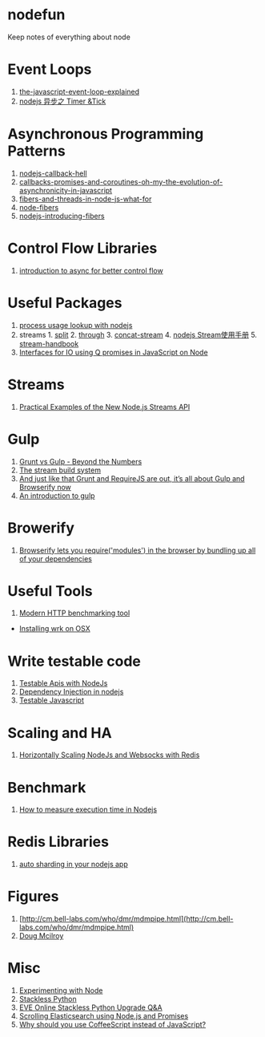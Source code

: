 nodefun
=======

Keep notes of everything about node 

Event Loops
=======
1. [the-javascript-event-loop-explained](http://blog.carbonfive.com/2013/10/27/the-javascript-event-loop-explained/)
2. [nodejs 异步之 Timer &Tick](http://cnodejs.org/topic/4f16442ccae1f4aa2700109b)

Asynchronous Programming Patterns
=======
1. [nodejs-callback-hell](http://www.infoq.com/cn/articles/nodejs-callback-hell)
2. [callbacks-promises-and-coroutines-oh-my-the-evolution-of-asynchronicity-in-javascript](http://www.slideshare.net/domenicdenicola/callbacks-promises-and-coroutines-oh-my-the-evolution-of-asynchronicity-in-javascript)
3. [fibers-and-threads-in-node-js-what-for](http://bjouhier.wordpress.com/2012/03/11/fibers-and-threads-in-node-js-what-for/)
4. [node-fibers](https://github.com/laverdet/node-fibers)
5. [nodejs-introducing-fibers](https://www.eventedmind.com/feed/nodejs-introducing-fibers)

Control Flow Libraries
=======
1. [introduction to async for better control flow](http://www.sebastianseilund.com/nodejs-async-in-practice)

Useful Packages
=======
1. [process usage lookup with nodejs](https://github.com/arunoda/node-usage)
  1. streams
    1. [split](https://www.npmjs.org/package/split)
    2. [through](https://www.npmjs.org/package/through)
    3. [concat-stream](https://www.npmjs.org/package/concat-stream)
    4. [nodejs Stream使用手册](http://my.oschina.net/sundq/blog/192276#OSC_h3_6)
    5. [stream-handbook](https://github.com/substack/stream-handbook)
2. [Interfaces for IO using Q promises in JavaScript on Node](https://github.com/kriskowal/q-io)

Streams
========
1. [Practical Examples of the New Node.js Streams API](http://strongloop.com/strongblog/practical-examples-of-the-new-node-js-streams-api/)

Gulp
=======
1. [Grunt vs Gulp - Beyond the Numbers](http://jaysoo.ca/2014/01/27/gruntjs-vs-gulpjs/)
2. [The stream build system](http://gulpjs.com/)
3. [And just like that Grunt and RequireJS are out, it’s all about Gulp and Browserify now](http://www.100percentjs.com/just-like-grunt-gulp-browserify-now/)
4. [An introduction to gulp](http://slides.com/contra/gulp#/)

Browerify
=======
1. [Browserify lets you require('modules') in the browser by bundling up all of your dependencies](http://browserify.org/)

Useful Tools
=======
1. [Modern HTTP benchmarking tool](https://github.com/wg/wrk)
  - [Installing wrk on OSX](https://github.com/wg/wrk/wiki/Installing-wrk-on-OSX)    

Write testable code
=======
1. [Testable Apis with NodeJs](http://beletsky.net/2014/03/testable-apis-with-node-dot-js.html)
2. [Dependency Injection in nodejs](http://csausdev.wordpress.com/2010/12/17/dependency-injection-in-node-js/)
3. [Testable Javascript](https://docs.google.com/presentation/d/1dp0GOtvl2-pZoxkyzvGvq5zmPdMIDQIBzr2Vv_3JzQo/pub?start=false&loop=false&delayms=3000#slide=id.gd2fff574_0215)

Scaling and HA
=======
1. [Horizontally Scaling NodeJs and Websocks with Redis](http://goldfirestudios.com/blog/136/Horizontally-Scaling-Node.js-and-WebSockets-with-Redis)

Benchmark
========
1. [How to measure execution time in Nodejs](http://blog.tompawlak.org/measure-execution-time-nodejs-javascript)

Redis Libraries
========
1. [auto sharding in your nodejs app](http://ngchi.wordpress.com/2010/08/23/towards-auto-sharding-in-your-node-js-app/)

Figures
========
1. [http://cm.bell-labs.com/who/dmr/mdmpipe.html](http://cm.bell-labs.com/who/dmr/mdmpipe.html)
2. [Doug Mcilroy](http://www.cs.bell-labs.com/who/doug/index.html)

Misc
=======
1. [Experimenting with Node](https://news.ycombinator.com/item?id=1548321)
2. [Stackless Python](http://www.stackless.com/)
3. [EVE Online Stackless Python Upgrade Q&A](http://www.tentonhammer.com/node/10044)
4. [Scrolling Elasticsearch using Node.js and Promises](http://www.maori.geek.nz/post/scroll_elasticsearch_using_promises_and_node_js)
5. [Why should you use CoffeeScript instead of JavaScript?](http://www.maori.geek.nz/post/why_should_you_use_coffeescript_instead_of_javascript)
